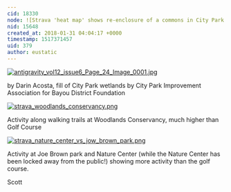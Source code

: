 ```yaml
---
cid: 18330
node: ![Strava 'heat map' shows re-enclosure of a commons in City Park New Orleans](../notes/eustatic/01-31-2018/strava-heat-map-shows-re-enclosure-of-a-commons-in-city-park-new-orleans)
nid: 15648
created_at: 2018-01-31 04:04:17 +0000
timestamp: 1517371457
uid: 379
author: eustatic
---
```


[![antigravity_vol12_issue6_Page_24_Image_0001.jpg](https://publiclab.org/system/images/photos/000/023/413/large/antigravity_vol12_issue6_Page_24_Image_0001.jpg)](https://publiclab.org/system/images/photos/000/023/413/original/antigravity_vol12_issue6_Page_24_Image_0001.jpg)

by Darin Acosta, fill of City Park wetlands by City Park Improvement Association for Bayou District Foundation



[![strava_woodlands_conservancy.png](https://publiclab.org/system/images/photos/000/023/414/large/strava_woodlands_conservancy.png)](https://publiclab.org/system/images/photos/000/023/414/original/strava_woodlands_conservancy.png)

Activity along walking trails at Woodlands Conservancy, much higher than Golf Course


[![strava_nature_center_vs_jow_brown_park.png](https://publiclab.org/system/images/photos/000/023/415/large/strava_nature_center_vs_jow_brown_park.png)](https://publiclab.org/system/images/photos/000/023/415/original/strava_nature_center_vs_jow_brown_park.png)

Activity at Joe Brown park and Nature Center  (while the Nature Center has been locked away from the public!) showing more activity than the golf course.

Scott

